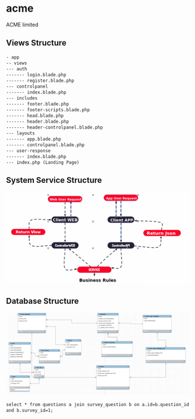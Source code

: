 # acme
ACME limited

## Views Structure
```
- app
-- views
--- auth
------- login.blade.php
------- register.blade.php
--- controlpanel
------- index.blade.php
--- includes
------- footer.blade.php
------- footer-scripts.blade.php
------- head.blade.php
------- header.blade.php
------- header-controlpanel.blade.php
--- layouts
------- app.blade.php
------- controlpanel.blade.php
--- user-response
------- index.blade.php
--- index.php (Landing Page)
```

## System Service Structure
![Alt text](resources/assets/images/service-architecture.png?raw=true "Database Structure")

## Database Structure
![Alt text](resources/assets/images/database.png?raw=true "Database Structure")

```
select * from questions a join survey_question b on a.id=b.question_id and b.survey_id=1;
```
